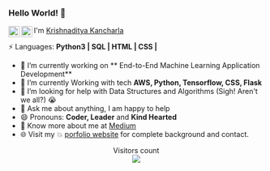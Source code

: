 ### Hello World! 👋

<div align="left">
<a href="https://www.linkedin.com/in/krishna-kancharla/" target="_blank" rel="nofollow"><img align="left" alt="Krishnaditya's LinkedIn" width="22px" src="https://img.icons8.com/color/48/000000/linkedin-2--v2.png" /></a><a href="https://www.instagram.com/krishnakancharla" target="_blank" rel="nofollow"><img align="left" alt="Krishnaditya's Insta" width="22px" src="https://img.icons8.com/color/48/000000/instagram-new--v2.png" /></a>
</div>

I'm [Krishnaditya Kancharla](https://krishnakancharla.github.io/)

⚡ Languages: **Python3 | SQL | HTML | CSS |**

- 🔭 I’m currently working on  ** End-to-End Machine Learning Application Development**
- 🌱 I’m currently Working with tech **AWS, Python, Tensorflow, CSS, Flask**
- 🤔 I’m looking for help with Data Structures and Algorithms (Sigh! Aren't we all?) 😭
- 💬 Ask me about anything, I am happy to help
- 😄 Pronouns: **Coder, Leader** and **Kind Hearted**
- 👨 Know more about me at [Medium](https://krishnakancharla.medium.com/) 
- 🌐 Visit my :boom: [porfolio website](https://krishnkancharla.github.io/) for complete background and contact.

<p align="center"> 
  Visitors count<br>
  <img src="https://visitor-badge.glitch.me/badge?page_id=https://github.com/krishnakancharla" />
</p>



<!--
**krishnakancharla/krishnakancharla** is a ✨ _special_ ✨ repository because its `README.md` (this file) appears on your GitHub profile.

Here are some ideas to get you started:

- 🔭 I’m currently working on ...
- 🌱 I’m currently learning ...
- 👯 I’m looking to collaborate on ...
- 🤔 I’m looking for help with ...
- 💬 Ask me about ...
- 📫 How to reach me: ...
- 😄 Pronouns: ...
- ⚡ Fun fact: ...
-->
